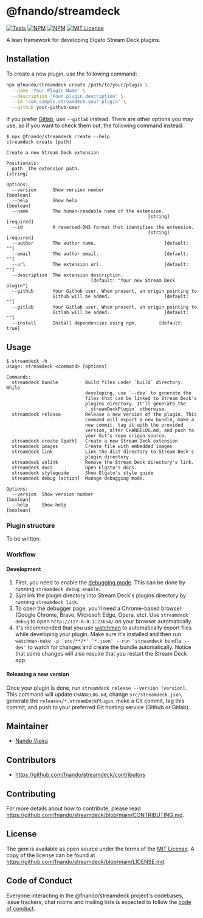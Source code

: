 # @fnando/streamdeck

[![Tests](https://github.com/fnando/streamdeck/workflows/js-tests/badge.svg)](https://github.com/fnando/streamdeck)
[![NPM](https://img.shields.io/npm/v/@fnando/streamdeck.svg)](https://npmjs.org/package/@fnando/streamdeck)
[![NPM](https://img.shields.io/npm/dt/@fnando/streamdeck.svg)](https://npmjs.org/package/@fnando/streamdeck)
[![MIT License](https://img.shields.io/:License-MIT-blue.svg)](https://tldrlegal.com/license/mit-license)

A lean framework for developing Elgato Stream Deck plugins.

## Installation

To create a new plugin, use the following command:

```bash
npx @fnando/streamdeck create /path/to/your/plugin \
  --name 'Your Plugin Name' \
  --description 'Your plugin description' \
  --id 'com.sample.streamdeck-your-plugin' \
  --github your-github-user
```

If you prefer [Gitlab](https://gitlab.com), use `--gitlab` instead. There are
other options you may use, so if you want to check them out, the following
command instead:

```console
$ npx @fnando/streamdeck create --help
streamdeck create [path]

Create a new Stream Deck extension

Positionals:
  path  The extension path.                                    [string]

Options:
  --version      Show version number                          [boolean]
  --help         Show help                                    [boolean]
  --name         The human-readable name of the extension.
                                                    [string] [required]
  --id           A reversed-DNS format that identifies the extension.
                                                    [string] [required]
  --author       The author name.                         [default: ""]
  --email        The author email.                        [default: ""]
  --url          The extension url.                       [default: ""]
  --description  The extension description.
                               [default: "Your new Stream Deck plugin"]
  --github       Your Github user. When present, an origin pointing to
                 Github will be added.                    [default: ""]
  --gitlab       Your Gitlab user. When present, an origin pointing to
                 Gitlab will be added.                    [default: ""]
  --install      Install dependencies using npm.        [default: true]
```

## Usage

```console
$ streamdeck -h
Usage: streamdeck <command> [options]

Commands:
  streamdeck bundle          Build files under `build` directory. While
                             developing, use `--dev` to generate the
                             files that can be linked to Stream Deck's
                             plugins directory. It'll generate the
                             `.streamDeckPlugin` otherwise.
  streamdeck release         Release a new version of the plugin. This
                             command will export a new bundle, make a
                             new commit, tag it with the provided
                             version, alter CHANGELOG.md, and push to
                             your Git's repo origin source.
  streamdeck create [path]   Create a new Stream Deck extension
  streamdeck images          Create file with embedded images
  streamdeck link            Link the dist directory to Stream Deck's
                             plugin directory.
  streamdeck unlink          Remove the Stream Deck directory's link.
  streamdeck docs            Open Elgato's docs.
  streamdeck styleguide      Show Elgato's style guide
  streamdeck debug [action]  Manage debugging mode.

Options:
  --version  Show version number                              [boolean]
  --help     Show help                                        [boolean]
```

### Plugin structure

To be written.

### Workflow

#### Development

1. First, you need to enable the
   [debugging mode](https://developer.elgato.com/documentation/stream-deck/sdk/create-your-own-plugin/#debugging-your-javascript-plugin).
   This can be done by running `streamdeck debug enable`.
2. Symlink the plugin directory into Stream Deck's plugins directory by running
   `streamdeck link`.
3. To open the debugger page, you'll need a Chrome-based browser (Google Chrome,
   Brave, Microsoft Edge, Opera, etc). Use `streamdeck debug` to open
   `http://127.0.0.1:23654/` on your browser automatically.
4. It's recommended that you use [watchman](https://facebook.github.io/watchman)
   to automatically export files while developing your plugin. Make sure it's
   installed and then run
   `watchman-make -p 'src/**/*' '*.json' --run 'streamdeck bundle --dev'` to
   watch for changes and create the bundle automatically. Notice that some
   changes will also require that you restart the Stream Deck app.

#### Releasing a new version

Once your plugin is done, run `streamdeck release --version [version]`. This
command will update `CHANGELOG.md`, change `src/streamdeck.json`, generate the
`releases/*.streamDeckPlugin`, make a Git commit, tag this commit, and push to
your preferred Git hosting service (Github or Gitlab).

## Maintainer

- [Nando Vieira](https://github.com/fnando)

## Contributors

- https://github.com/fnando/streamdeck/contributors

## Contributing

For more details about how to contribute, please read
https://github.com/fnando/streamdeck/blob/main/CONTRIBUTING.md.

## License

The gem is available as open source under the terms of the
[MIT License](https://opensource.org/licenses/MIT). A copy of the license can be
found at https://github.com/fnando/streamdeck/blob/main/LICENSE.md.

## Code of Conduct

Everyone interacting in the @fnando/streamdeck project's codebases, issue
trackers, chat rooms and mailing lists is expected to follow the
[code of conduct](https://github.com/fnando/streamdeck/blob/main/CODE_OF_CONDUCT.md).
